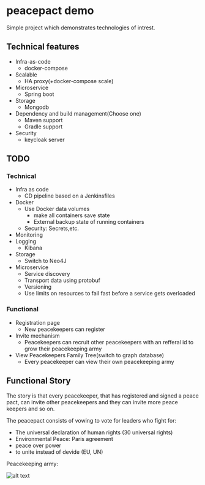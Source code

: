 # peacepact demo
Simple project which demonstrates technologies of intrest.
## Technical features
* Infra-as-code
  * docker-compose
* Scalable
  * HA proxy(+docker-compose scale)
* Microservice
  * Spring boot
* Storage
  * Mongodb
* Dependency and build management(Choose one)
  * Maven support 
  * Gradle support
* Security
  * keycloak server
## TODO

### Technical
* Infra as code
  * CD pipeline based on a Jenkinsfiles
* Docker
  * Use Docker data volumes
    * make all containers save state
    * External backup state of running containers
  * Security: Secrets,etc.
* Monitoring
* Logging
  * Kibana
* Storage
  * Switch to Neo4J
* Microservice
  * Service discovery
  * Transport data using protobuf
  * Versioning
  * Use limits on resources to fail fast before a service gets overloaded

### Functional
* Registration page
  * New peacekeepers can register
* Invite mechanism
  * Peacekeepers can recruit other peacekeepers with an refferal id to grow their peacekeeping army
* View Peacekeepers Family Tree(switch to graph database)
  * Every peacekeeper can view their own peacekeeping army

## Functional Story
The story is that every peacekeeper, that has registered and signed a peace pact, can invite other peacekeepers and they can invite more peace keepers and so on.

The peacepact consists of vowing to vote for leaders who fight for:
- The universal declaration of human rights (30 universal rights)
- Environmental Peace: Paris agreement
- peace over power
- to unite instead of devide (EU, UN)

Peacekeeping army:

![alt text](http://www.mlmblogpost.com/wp-content/uploads/Is-This-A-Pyramid.jpg "Army of peacekeepers")



